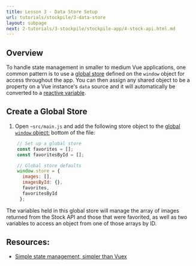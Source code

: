 ```yaml
---
title: Lesson 3 - Data Store Setup
url: tutorials/stockpile/3-data-store
layout: subpage
next: 2-tutorials/3-stockpile/stockpile-app/4-stock-api.html.md
---
```


## Overview

To handle state management in smaller to medium Vue applications, one common pattern is to use a [global store](https://vuejs.org/v2/guide/state-management.html) defined on the `window` object for access throughout the app. You can then assign any shared object to be a property on a Vue instance's `data` source and it will automatically be converted to a [reactive variable](https://vuejs.org/v2/guide/reactivity.html).

## Create a Global Store

1. Open `~src/main.js` and add the following store object to the [global `window` object:](https://developer.mozilla.org/en-US/docs/Web/API/Window/window) bottom of the file:

```javascript
    // Set up a global store
    const favorites = [];
    const favoritesById = [];

    // Global store defaults
    window.store = {
      images: [],
      imagesById: {},
      favorites,
      favoritesById
     };
```

<div class="alert--tip">The variables held in this global store will manage the array of images returned from the Stock API and those that were favorited, as well as two variables to access an object from one of those arrays by ID.</div>

## Resources:

- [Simple state management, simpler than Vuex](http://vuetips.com/simple-state-management-vue-stash)